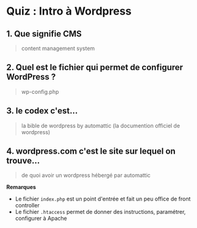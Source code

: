 # Quiz : Intro à Wordpress

## 1. Que signifie CMS
> content management system
## 2. Quel est le fichier qui permet de configurer WordPress ?
> wp-config.php
## 3. le codex c'est...
> la bible de wordpress by automattic (la documention officiel de wordpress)
## 4. wordpress.com c'est le site sur lequel on trouve...
> de quoi avoir un wordpress hébergé par automattic

**Remarques**
- Le fichier `index.php` est un point d'entrée et fait un peu office de front controller
- Le fichier `.htaccess` permet de donner des instructions, paramétrer, configurer à Apache